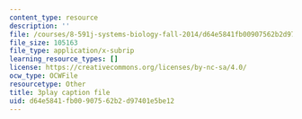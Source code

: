 ```yaml
---
content_type: resource
description: ''
file: /courses/8-591j-systems-biology-fall-2014/d64e5841fb00907562b2d97401e5be12_lC3XSwQ62iw.srt
file_size: 105163
file_type: application/x-subrip
learning_resource_types: []
license: https://creativecommons.org/licenses/by-nc-sa/4.0/
ocw_type: OCWFile
resourcetype: Other
title: 3play caption file
uid: d64e5841-fb00-9075-62b2-d97401e5be12
---
```

